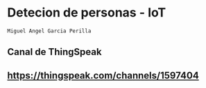 # Detecion de personas - IoT
    Miguel Angel Garcia Perilla
    
## Canal de ThingSpeak

## https://thingspeak.com/channels/1597404
